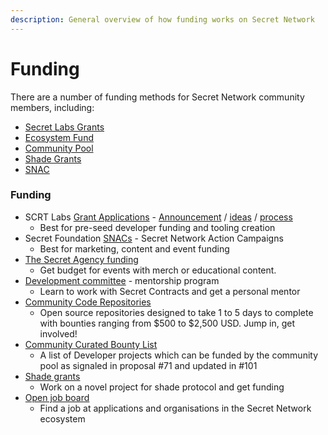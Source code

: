 ```yaml
---
description: General overview of how funding works on Secret Network
---
```


# Funding

There are a number of funding methods for Secret Network community members, including:

* [Secret Labs Grants](secret-labs-grants.md)
* [Ecosystem Fund](ecosystem-fund.md)
* [Community Pool](community-pool.md)
* [Shade Grants](application-specific/shade-grants.md)
* [SNAC](broken-reference)

### Funding

* SCRT Labs [Grant Applications](https://github.com/SecretFoundation/Grants/issues) - [Announcement](https://scrt.network/blog/announcing-secret-network-grant-program) / [ideas](https://scrt.network/grant-application-ideas) / [process](https://scrt.network/grant-application-process)
  * Best for pre-seed developer funding and tooling creation
* Secret Foundation [SNACs](https://forum.scrt.network/t/open-discussion-snacs-secret-network-action-campaigns/3150) - Secret Network Action Campaigns
  * Best for marketing, content and event funding
* [The Secret Agency funding](https://scrt.network/discord/)
  * Get budget for events with merch or educational content.
* [Development committee](https://scrt.network/discord/) - mentorship program
  * Learn to work with Secret Contracts and get a personal mentor
* [Community Code Repositories](https://github.com/zorostang/secret-network-community-code-repositories)
  * Open source repositories designed to take 1 to 5 days to complete with bounties ranging from $500 to $2,500 USD. Jump in, get involved!
* [Community Curated Bounty List](https://docs.google.com/document/d/1tlFdagZHAIXDeMFi4HVDIseaw3nXxk\_-3WKp9hhsfFs/edit?usp=sharing)
  * A list of Developer projects which can be funded by the community pool as signaled in proposal #71 and updated in #101
* [Shade grants](https://github.com/securesecrets/ShadeGrants)
  * Work on a novel project for shade protocol and get funding
* [Open job board](https://secretjobs.niceboard.co/)
  * Find a job at applications and organisations in the Secret Network ecosystem
